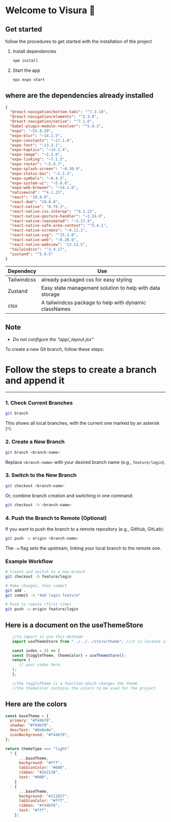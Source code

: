 # Welcome to Visura 👋

## Get started

follow the procedures to get started with the installation of the project

1. Install dependencies

   ```bash
   npm install
   ```

2. Start the app

   ```bash
   npx expo start
   ```

## where are the dependencies already installed

```json
{
  "@react-navigation/bottom-tabs": "^7.3.10",
  "@react-navigation/elements": "^2.3.8",
  "@react-navigation/native": "^7.1.6",
  "babel-plugin-module-resolver": "^5.0.2",
  "expo": "~53.0.10",
  "expo-blur": "~14.1.5",
  "expo-constants": "~17.1.6",
  "expo-font": "~13.3.1",
  "expo-haptics": "~14.1.4",
  "expo-image": "~2.2.0",
  "expo-linking": "~7.1.5",
  "expo-router": "~5.0.7",
  "expo-splash-screen": "~0.30.9",
  "expo-status-bar": "~2.2.3",
  "expo-symbols": "~0.4.5",
  "expo-system-ui": "~5.0.8",
  "expo-web-browser": "~14.1.6",
  "nativewind": "^4.1.23",
  "react": "19.0.0",
  "react-dom": "19.0.0",
  "react-native": "0.79.3",
  "react-native-css-interop": "^0.1.22",
  "react-native-gesture-handler": "~2.24.0",
  "react-native-reanimated": "~3.17.4",
  "react-native-safe-area-context": "^5.4.1",
  "react-native-screens": "~4.11.1",
  "react-native-svg": "^15.2.0",
  "react-native-web": "~0.20.0",
  "react-native-webview": "13.13.5",
  "tailwindcss": "^3.4.17",
  "zustand": "^5.0.5"
}
```

| Dependecy   | Use                                                      |
| ----------- | -------------------------------------------------------- |
| Tailwindcss | already packaged css for easy styling                    |
| Zustand     | Easy state management solution to help with data storage |
| clsx        | A tailwindcss package to help with dynamic classNames    |

## Note

- _Do not configure the "app/\_layout.jsx"_

To create a new Git branch, follow these steps:

# Follow the steps to create a branch and append it

---

### 1. **Check Current Branches**

```sh
git branch
```

This shows all local branches, with the current one marked by an asterisk (`*`).

### 2. **Create a New Branch**

```sh
git branch <branch-name>
```

Replace `<branch-name>` with your desired branch name (e.g., `feature/login`).

### 3. **Switch to the New Branch**

```sh
git checkout <branch-name>
```

Or, combine branch creation and switching in one command:

```sh
git checkout -b <branch-name>
```

### 4. **Push the Branch to Remote (Optional)**

If you want to push the branch to a remote repository (e.g., GitHub, GitLab):

```sh
git push -u origin <branch-name>
```

The `-u` flag sets the upstream, linking your local branch to the remote one.

### Example Workflow

```sh
# Create and switch to a new branch
git checkout -b feature/login

# Make changes, then commit
git add .
git commit -m "Add login feature"

# Push to remote (first time)
git push -u origin feature/login
```

## Here is a document on the **useThemeStore**

```javascript
   //to import is use this methode
   import useThemeStore from "../../../store/theme"; //it is located in the store folder

   const index = () => {
   const {toggleTheme, themeColor} = useThemeStore();
   return (
      // your codes here
   );
   };

   //the toggleTheme is a function which changes the theme
   //the themeColor contains the colors to be used for the project

```

## Here are the colors

```javascript
const baseTheme = {
  primary: "#f44bf8",
  shadow: "#f44bf8",
  descText: "#8e8e8e",
  iconBackground: "#f44bf8",
};

return themeType === "light"
  ? {
      ...baseTheme,
      background: "#fff",
      tabIconColor: "#000",
      ribbon: "#2b2138",
      text: "#000",
    }
  : {
      ...baseTheme,
      background: "#111017",
      tabIconColor: "#fff",
      ribbon: "#f44bf8",
      text: "#fff",
    };
```
